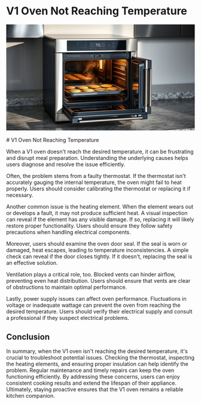 <h1> V1 Oven Not Reaching Temperature
 </h1><p><img src="/images/oven_temperature_issue_detected.jpg"></p># V1 Oven Not Reaching Temperature

When a V1 oven doesn't reach the desired temperature, it can be frustrating and disrupt meal preparation. Understanding the underlying causes helps users diagnose and resolve the issue efficiently.

Often, the problem stems from a faulty thermostat. If the thermostat isn't accurately gauging the internal temperature, the oven might fail to heat properly. Users should consider calibrating the thermostat or replacing it if necessary.

Another common issue is the heating element. When the element wears out or develops a fault, it may not produce sufficient heat. A visual inspection can reveal if the element has any visible damage. If so, replacing it will likely restore proper functionality. Users should ensure they follow safety precautions when handling electrical components.

Moreover, users should examine the oven door seal. If the seal is worn or damaged, heat escapes, leading to temperature inconsistencies. A simple check can reveal if the door closes tightly. If it doesn't, replacing the seal is an effective solution.

Ventilation plays a critical role, too. Blocked vents can hinder airflow, preventing even heat distribution. Users should ensure that vents are clear of obstructions to maintain optimal performance.

Lastly, power supply issues can affect oven performance. Fluctuations in voltage or inadequate wattage can prevent the oven from reaching the desired temperature. Users should verify their electrical supply and consult a professional if they suspect electrical problems.

## Conclusion

In summary, when the V1 oven isn't reaching the desired temperature, it's crucial to troubleshoot potential issues. Checking the thermostat, inspecting the heating elements, and ensuring proper insulation can help identify the problem. Regular maintenance and timely repairs can keep the oven functioning efficiently. By addressing these concerns, users can enjoy consistent cooking results and extend the lifespan of their appliance. Ultimately, staying proactive ensures that the V1 oven remains a reliable kitchen companion.
